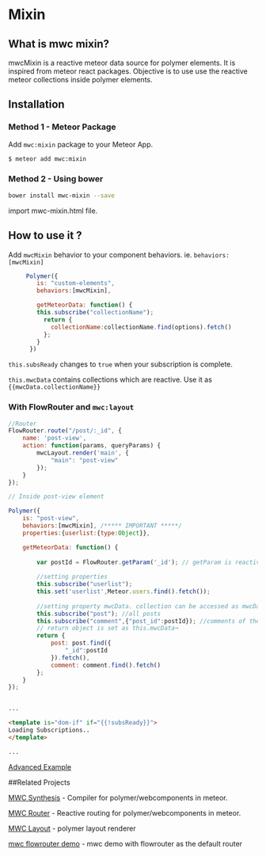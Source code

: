 <!--
  Title: Meteor Webcomponents Mixin, for Meteor Polymer integration
  Description: Mixin for polymer/webcomponents in meteor.
  -->
# Mixin


## What is mwc mixin?

mwcMixin is a reactive meteor data source for polymer elements. It is inspired from meteor react packages. Objective is to use use the
reactive meteor collections inside polymer elements.

## Installation

### Method 1 - Meteor Package
Add `mwc:mixin` package to your Meteor App.

```sh
$ meteor add mwc:mixin
```
### Method 2 - Using bower

```sh
bower install mwc-mixin --save
```
import mwc-mixin.html file.

## How to use it ?

Add `mwcMixin` behavior to your component behaviors. ie. `behaviors:[mwcMixin]`

```js
     Polymer({
        is: "custom-elements",
        behaviors:[mwcMixin],

        getMeteorData: function() {
        this.subscribe("collectionName");
          return {
            collectionName:collectionName.find(options).fetch()
          };
        }
      })
```

`this.subsReady` changes to `true` when your subscription is complete.

`this.mwcData` contains collections which are reactive. Use it as
`{{mwcData.collectionName}}`

### With FlowRouter and `mwc:layout`

```js
//Router
FlowRouter.route("/post/:_id", {
    name: 'post-view',
    action: function(params, queryParams) {
        mwcLayout.render('main', {
            "main": "post-view"
        });
    }
});

// Inside post-view element

Polymer({
    is: "post-view",
    behaviors:[mwcMixin], /***** IMPORTANT *****/
    properties:{userlist:{type:Object}},

    getMeteorData: function() {
        
        var postId = FlowRouter.getParam('_id'); // getParam is reactive.
        
        //setting properties
        this.subscribe("userlist");
        this.set('userlist',Meteor.users.find().fetch());
        
        //setting property mwcData. collection can be accessed as mwcData.collectionName.
        this.subscribe("post"); //all posts
        this.subscribe("comment",{"post_id":postId}); //comments of the current post only.
        // return object is set as this.mwcData¬
        return {
            post: post.find({
                "_id":postId
            }).fetch(),
            comment: comment.find().fetch()
        };
    }
});

```

```html

...

<template is="dom-if" if="{{!subsReady}}">
Loading Subscriptions..
</template>

...

```

[Advanced Example](https://github.com/HedCET/TorrentAlert)

##Related Projects

[MWC Synthesis](https://github.com/meteorwebcomponents/synthesis) - Compiler for polymer/webcomponents in meteor.

[MWC Router](https://github.com/meteorwebcomponents/router) - Reactive routing for polymer/webcomponents in meteor.

[MWC Layout](https://github.com/meteorwebcomponents/layout) - polymer layout renderer

[mwc flowrouter demo](https://github.com/aruntk/kickstart-meteor-polymer) - mwc demo with flowrouter as the default router
